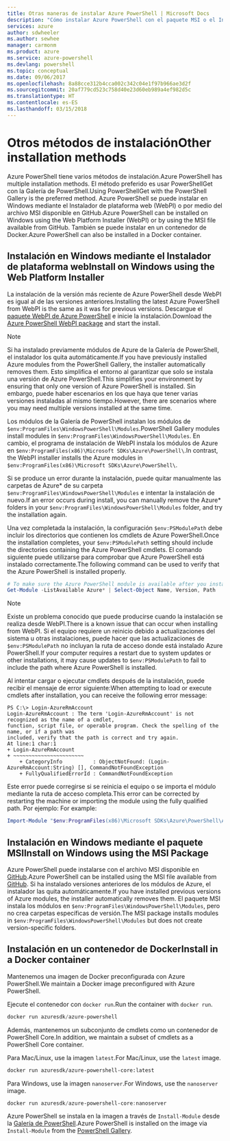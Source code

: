 ```yaml
---
title: Otras maneras de instalar Azure PowerShell | Microsoft Docs
description: "Cómo instalar Azure PowerShell con el paquete MSI o el Instalador de plataforma web."
services: azure
author: sdwheeler
ms.author: sewhee
manager: carmonm
ms.product: azure
ms.service: azure-powershell
ms.devlang: powershell
ms.topic: conceptual
ms.date: 09/06/2017
ms.openlocfilehash: 8a88cce312b4cca002c342c04e1f97b966ae3d2f
ms.sourcegitcommit: 20af779cd523c758d40e23d60eb989a4ef982d5c
ms.translationtype: HT
ms.contentlocale: es-ES
ms.lasthandoff: 03/15/2018
---
```

# <a name="other-installation-methods"></a><span data-ttu-id="6deda-103">Otros métodos de instalación</span><span class="sxs-lookup"><span data-stu-id="6deda-103">Other installation methods</span></span>

<span data-ttu-id="6deda-104">Azure PowerShell tiene varios métodos de instalación.</span><span class="sxs-lookup"><span data-stu-id="6deda-104">Azure PowerShell has multiple installation methods.</span></span> <span data-ttu-id="6deda-105">El método preferido es usar PowerShellGet con la Galería de PowerShell.</span><span class="sxs-lookup"><span data-stu-id="6deda-105">Using PowerShellGet with the PowerShell Gallery is the preferred method.</span></span> <span data-ttu-id="6deda-106">Azure PowerShell se puede instalar en Windows mediante el Instalador de plataforma web (WebPI) o por medio del archivo MSI disponible en GitHub.</span><span class="sxs-lookup"><span data-stu-id="6deda-106">Azure PowerShell can be installed on Windows using the Web Platform Installer (WebPI) or by using the MSI file available from GitHub.</span></span> <span data-ttu-id="6deda-107">También se puede instalar en un contenedor de Docker.</span><span class="sxs-lookup"><span data-stu-id="6deda-107">Azure PowerShell can also be installed in a Docker container.</span></span>

## <a name="install-on-windows-using-the-web-platform-installer"></a><span data-ttu-id="6deda-108">Instalación en Windows mediante el Instalador de plataforma web</span><span class="sxs-lookup"><span data-stu-id="6deda-108">Install on Windows using the Web Platform Installer</span></span>

<span data-ttu-id="6deda-109">La instalación de la versión más reciente de Azure PowerShell desde WebPI es igual al de las versiones anteriores.</span><span class="sxs-lookup"><span data-stu-id="6deda-109">Installing the latest Azure PowerShell from WebPI is the same as it was for previous versions.</span></span>
<span data-ttu-id="6deda-110">Descargue el [paquete WebPI de Azure PowerShell](http://aka.ms/webpi-azps) e inicie la instalación.</span><span class="sxs-lookup"><span data-stu-id="6deda-110">Download the [Azure PowerShell WebPI package](http://aka.ms/webpi-azps) and start the install.</span></span>

> [!NOTE]
> <span data-ttu-id="6deda-111">Si ha instalado previamente módulos de Azure de la Galería de PowerShell, el instalador los quita automáticamente.</span><span class="sxs-lookup"><span data-stu-id="6deda-111">If you have previously installed Azure modules from the PowerShell Gallery, the installer automatically removes them.</span></span> <span data-ttu-id="6deda-112">Esto simplifica el entorno al garantizar que solo se instala una versión de Azure PowerShell.</span><span class="sxs-lookup"><span data-stu-id="6deda-112">This simplifies your environment by ensuring that only one version of Azure PowerShell is installed.</span></span> <span data-ttu-id="6deda-113">Sin embargo, puede haber escenarios en los que haya que tener varias versiones instaladas al mismo tiempo.</span><span class="sxs-lookup"><span data-stu-id="6deda-113">However, there are scenarios where you may need multiple versions installed at the same time.</span></span>
>
> <span data-ttu-id="6deda-114">Los módulos de la Galería de PowerShell instalan los módulos de `$env:ProgramFiles\WindowsPowerShell\Modules`.</span><span class="sxs-lookup"><span data-stu-id="6deda-114">PowerShell Gallery modules install modules in `$env:ProgramFiles\WindowsPowerShell\Modules`.</span></span> <span data-ttu-id="6deda-115">En cambio, el programa de instalación de WebPI instala los módulos de Azure en `$env:ProgramFiles(x86)\Microsoft SDKs\Azure\PowerShell\`.</span><span class="sxs-lookup"><span data-stu-id="6deda-115">In contrast, the WebPI installer installs the Azure modules in `$env:ProgramFiles(x86)\Microsoft SDKs\Azure\PowerShell\`.</span></span>
>
> <span data-ttu-id="6deda-116">Si se produce un error durante la instalación, puede quitar manualmente las carpetas de Azure\* de su carpeta `$env:ProgramFiles\WindowsPowerShell\Modules` e intentar la instalación de nuevo.</span><span class="sxs-lookup"><span data-stu-id="6deda-116">If an error occurs during install, you can manually remove the Azure\* folders in your `$env:ProgramFiles\WindowsPowerShell\Modules` folder, and try the installation again.</span></span>

<span data-ttu-id="6deda-117">Una vez completada la instalación, la configuración `$env:PSModulePath` debe incluir los directorios que contienen los cmdlets de Azure PowerShell.</span><span class="sxs-lookup"><span data-stu-id="6deda-117">Once the installation completes, your `$env:PSModulePath` setting should include the directories containing the Azure PowerShell cmdlets.</span></span> <span data-ttu-id="6deda-118">El comando siguiente puede utilizarse para comprobar que Azure PowerShell está instalado correctamente.</span><span class="sxs-lookup"><span data-stu-id="6deda-118">The following command can be used to verify that the Azure PowerShell is installed properly.</span></span>

```powershell
# To make sure the Azure PowerShell module is available after you install
Get-Module -ListAvailable Azure* | Select-Object Name, Version, Path
```

> [!NOTE]
> <span data-ttu-id="6deda-119">Existe un problema conocido que puede producirse cuando la instalación se realiza desde WebPI.</span><span class="sxs-lookup"><span data-stu-id="6deda-119">There is a known issue that can occur when installing from WebPI.</span></span> <span data-ttu-id="6deda-120">Si el equipo requiere un reinicio debido a actualizaciones del sistema u otras instalaciones, puede hacer que las actualizaciones de `$env:PSModulePath` no incluyan la ruta de acceso donde está instalado Azure PowerShell.</span><span class="sxs-lookup"><span data-stu-id="6deda-120">If your computer requires a restart due to system updates or other installations, it may cause updates to `$env:PSModulePath` to fail to include the path where Azure PowerShell is installed.</span></span>

<span data-ttu-id="6deda-121">Al intentar cargar o ejecutar cmdlets después de la instalación, puede recibir el mensaje de error siguiente:</span><span class="sxs-lookup"><span data-stu-id="6deda-121">When attempting to load or execute cmdlets after installation, you can receive the following error message:</span></span>

```
PS C:\> Login-AzureRmAccount
Login-AzureRmAccount : The term 'Login-AzureRmAccount' is not recognized as the name of a cmdlet,
function, script file, or operable program. Check the spelling of the name, or if a path was
included, verify that the path is correct and try again.
At line:1 char:1
+ Login-AzureRmAccount
+ ~~~~~~~~~~~~~~~~~~~~~~~
    + CategoryInfo          : ObjectNotFound: (Login-AzureRmAccount:String) [], CommandNotFoundException
    + FullyQualifiedErrorId : CommandNotFoundException
```

<span data-ttu-id="6deda-122">Este error puede corregirse si se reinicia el equipo o se importa el módulo mediante la ruta de acceso completa.</span><span class="sxs-lookup"><span data-stu-id="6deda-122">This error can be corrected by restarting the machine or importing the module using the fully qualified path.</span></span> <span data-ttu-id="6deda-123">Por ejemplo: </span><span class="sxs-lookup"><span data-stu-id="6deda-123">For example:</span></span>

```powershell
Import-Module "$env:ProgramFiles(x86)\Microsoft SDKs\Azure\PowerShell\AzureRM.psd1"
```

## <a name="install-on-windows-using-the-msi-package"></a><span data-ttu-id="6deda-124">Instalación en Windows mediante el paquete MSI</span><span class="sxs-lookup"><span data-stu-id="6deda-124">Install on Windows using the MSI Package</span></span>

<span data-ttu-id="6deda-125">Azure PowerShell puede instalarse con el archivo MSI disponible en [GitHub](https://aka.ms/azps-release).</span><span class="sxs-lookup"><span data-stu-id="6deda-125">Azure PowerShell can be installed using the MSI file available from [GitHub](https://aka.ms/azps-release).</span></span> <span data-ttu-id="6deda-126">Si ha instalado versiones anteriores de los módulos de Azure, el instalador las quita automáticamente.</span><span class="sxs-lookup"><span data-stu-id="6deda-126">If you have installed previous versions of Azure modules, the installer automatically removes them.</span></span> <span data-ttu-id="6deda-127">El paquete MSI instala los módulos en `$env:ProgramFiles\WindowsPowerShell\Modules`, pero no crea carpetas específicas de versión.</span><span class="sxs-lookup"><span data-stu-id="6deda-127">The MSI package installs modules in `$env:ProgramFiles\WindowsPowerShell\Modules` but does not create version-specific folders.</span></span>

## <a name="install-in-a-docker-container"></a><span data-ttu-id="6deda-128">Instalación en un contenedor de Docker</span><span class="sxs-lookup"><span data-stu-id="6deda-128">Install in a Docker container</span></span>

<span data-ttu-id="6deda-129">Mantenemos una imagen de Docker preconfigurada con Azure PowerShell.</span><span class="sxs-lookup"><span data-stu-id="6deda-129">We maintain a Docker image preconfigured with Azure PowerShell.</span></span>

<span data-ttu-id="6deda-130">Ejecute el contenedor con `docker run`.</span><span class="sxs-lookup"><span data-stu-id="6deda-130">Run the container with `docker run`.</span></span>

```powershell
docker run azuresdk/azure-powershell
```

<span data-ttu-id="6deda-131">Además, mantenemos un subconjunto de cmdlets como un contenedor de PowerShell Core.</span><span class="sxs-lookup"><span data-stu-id="6deda-131">In addition, we maintain a subset of cmdlets as a PowerShell Core container.</span></span>

<span data-ttu-id="6deda-132">Para Mac/Linux, use la imagen `latest`.</span><span class="sxs-lookup"><span data-stu-id="6deda-132">For Mac/Linux, use the `latest` image.</span></span>

```bash
docker run azuresdk/azure-powershell-core:latest
```

<span data-ttu-id="6deda-133">Para Windows, use la imagen `nanoserver`.</span><span class="sxs-lookup"><span data-stu-id="6deda-133">For Windows, use the `nanoserver` image.</span></span>

```powershell
docker run azuresdk/azure-powershell-core:nanoserver
```

<span data-ttu-id="6deda-134">Azure PowerShell se instala en la imagen a través de `Install-Module` desde la [Galería de PowerShell](https://www.powershellgallery.com/).</span><span class="sxs-lookup"><span data-stu-id="6deda-134">Azure PowerShell is installed on the image via `Install-Module` from the [PowerShell Gallery](https://www.powershellgallery.com/).</span></span>

